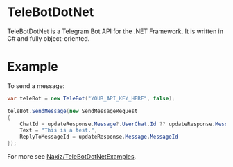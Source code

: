 # TeleBotDotNet

TeleBotDotNet is a Telegram Bot API for the .NET Framework. It is written in C# and fully object-oriented.

# Example

To send a message:

```c#
var teleBot = new TeleBot("YOUR_API_KEY_HERE", false);

teleBot.SendMessage(new SendMessageRequest
{
    ChatId = updateResponse.Message?.UserChat.Id ?? updateResponse.Message.GroupChat.Id,
    Text = "This is a test.",
    ReplyToMessageId = updateResponse.Message.MessageId
});
```

For more see [Naxiz/TeleBotDotNetExamples](https://git.u5r.nl/Louis/TeleBotDotNetExamples).
